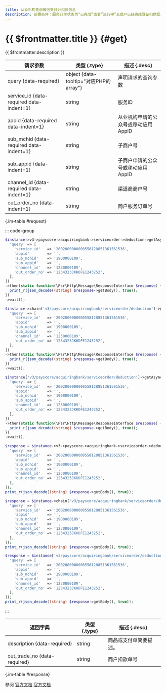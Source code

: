 ```yaml
---
title: 从业机构查询微信支付分扣款信息
description: 前置条件：服务订单状态为“已完成”或者“进行中”且商户已经完成登记扣款信息
---
```


# {{ $frontmatter.title }} {#get}

{{ $frontmatter.description }}

| 请求参数 | 类型 {.type} | 描述 {.desc}
| --- | --- | ---
| query {data-required} | object {data-tooltip="对应PHP的array"} | 声明请求的查询参数
| service_id {data-required data-indent=1} | string | 服务ID
| appid {data-required data-indent=1} | string | 从业机构申请的公众号或移动应用AppID
| sub_mchid {data-required data-indent=1} | string | 子商户号
| sub_appid {data-indent=1} | string | 子商户申请的公众号或移动应用AppID
| channel_id {data-required data-indent=1} | string | 渠道商商户号
| out_order_no {data-indent=1} | string | 商户服务订单号

{.im-table #request}

::: code-group

```php [异步纯链式]
$instance->v3->payscore->acquiringbank->serviceorder->deduction->getAsync([
  'query' => [
    'service_id'   => '2002000000000558128851361561536',
    'appid'        => '',
    'sub_mchid'    => '1900000109',
    'sub_appid'    => '',
    'channel_id'   => '1230000109',
    'out_order_no' => '1234323JKHDFE1243252',
  ],
])
->then(static function(\Psr\Http\Message\ResponseInterface $response) {
  print_r(json_decode((string) $response->getBody(), true));
})
->wait();
```

```php [异步声明式]
$instance->chain('v3/payscore/acquiringbank/serviceorder/deduction')->getAsync([
  'query' => [
    'service_id'   => '2002000000000558128851361561536',
    'appid'        => '',
    'sub_mchid'    => '1900000109',
    'sub_appid'    => '',
    'channel_id'   => '1230000109',
    'out_order_no' => '1234323JKHDFE1243252',
  ],
])
->then(static function(\Psr\Http\Message\ResponseInterface $response) {
  print_r(json_decode((string) $response->getBody(), true));
})
->wait();
```

```php [异步属性式]
$instance['v3/payscore/acquiringbank/serviceorder/deduction']->getAsync([
  'query' => [
    'service_id'   => '2002000000000558128851361561536',
    'appid'        => '',
    'sub_mchid'    => '1900000109',
    'sub_appid'    => '',
    'channel_id'   => '1230000109',
    'out_order_no' => '1234323JKHDFE1243252',
  ],
])
->then(static function(\Psr\Http\Message\ResponseInterface $response) {
  print_r(json_decode((string) $response->getBody(), true));
})
->wait();
```

```php [同步纯链式]
$response = $instance->v3->payscore->acquiringbank->serviceorder->deduction->get([
  'query' => [
    'service_id'   => '2002000000000558128851361561536',
    'appid'        => '',
    'sub_mchid'    => '1900000109',
    'sub_appid'    => '',
    'channel_id'   => '1230000109',
    'out_order_no' => '1234323JKHDFE1243252',
  ],
]);
print_r(json_decode((string) $response->getBody(), true));
```

```php [同步声明式]
$response = $instance->chain('v3/payscore/acquiringbank/serviceorder/deduction')->get([
  'query' => [
    'service_id'   => '2002000000000558128851361561536',
    'appid'        => '',
    'sub_mchid'    => '1900000109',
    'sub_appid'    => '',
    'channel_id'   => '1230000109',
    'out_order_no' => '1234323JKHDFE1243252',
  ],
]);
print_r(json_decode((string) $response->getBody(), true));
```

```php [同步属性式]
$response = $instance['v3/payscore/acquiringbank/serviceorder/deduction']->get([
  'query' => [
    'service_id'   => '2002000000000558128851361561536',
    'appid'        => '',
    'sub_mchid'    => '1900000109',
    'sub_appid'    => '',
    'channel_id'   => '1230000109',
    'out_order_no' => '1234323JKHDFE1243252',
  ],
]);
print_r(json_decode((string) $response->getBody(), true));
```

:::

| 返回字典 | 类型 {.type} | 描述 {.desc}
| --- | --- | ---
| description {data-required} | string | 商品或支付单简要描述。
| out_trade_no {data-required} | string | 商户扣款单号

{.im-table #response}

参阅 [官方文档](https://pay.weixin.qq.com/doc/v3/partner/4012458665) [官方文档](https://pay.weixin.qq.com/doc/v3/partner/4013194110)
